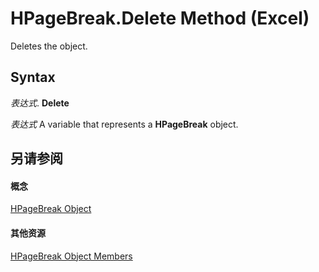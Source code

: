 
# HPageBreak.Delete Method (Excel)

Deletes the object.


## Syntax

 _表达式_. **Delete**

 _表达式_ A variable that represents a **HPageBreak** object.


## 另请参阅


#### 概念


[HPageBreak Object](8fc96958-33ab-8251-f627-4769b5eab97f.md)
#### 其他资源


[HPageBreak Object Members](http://msdn.microsoft.com/library/32b561ff-a0cf-142b-0a46-c622a42b6125%28Office.15%29.aspx)